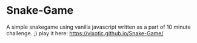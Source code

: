 # Snake-Game
A simple snakegame using vanilla javascript written as a part of 10 minute challenge. ;)
play it here: https://vixotic.github.io/Snake-Game/
